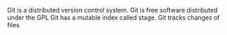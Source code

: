 Git is a distributed version control system.
Git is free software  distributed under the GPL
Git has a mutable index called stage.
Git tracks changes of files